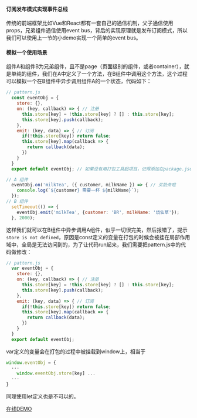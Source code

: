 #### 订阅发布模式实现事件总线
传统的前端框架比如Vue和React都有一套自己的通信机制，父子通信使用props，兄弟组件通信使用event bus，背后的实现原理就是发布订阅模式，所以我们可以使用上一节的小demo实现一个简单的event bus。

#### 模拟一个使用场景
组件A和组件B为兄弟组件，且不是page（页面级别的组件，或者container），就是单纯的组件，我们在A中定义了一个方法，在B组件中调用这个方法，这个过程可以模拟一个在B组件中异步调用组件A的一个状态，代码如下：
```javascript
// pattern.js
  const eventObj = {
    store: {},
    on: (key, callback) => { // 注册
      this.store[key] = !this.store[key] ? [] : this.store[key];
      this.store[key].push(callback);
    },
    emit: (key, data) => { // 订阅
      if(!this.store[key]) return false;
      this.store[key].map(callback => {
        return callback(data);
      })
    }
  }
  export default eventObj; // 如果没有用打包工具起项目，记得添加在package.json里babel-cli

// A 组件
  eventObj.on('milkTea', ({ customer, milkName }) => { // 买奶茶啦
    console.log(`${customer} 需要一杯 ${milkName}`);
  });
// B 组件
  setTimeout(() => {
    eventObj.emit('milkTea', {customer: 'BR', milkName: '烧仙草'});
  }, 2000);
```

这样我们就可以在B组件中异步调用A组件，似乎一切很完美，然后报错了，提示 `store is not defined`，原因是const定义的变量在打包的时候会被挂在局部作用域中，全局是无法访问到的，为了让代码run起来，我们需要把pattern.js中的代码做修改：
```javascript
// pattern.js
  var eventObj = {
    store: {},
    on: (key, callback) => { // 注册
      this.store[key] = !this.store[key] ? [] : this.store[key];
      this.store[key].push(callback);
    },
    emit: (key, data) => { // 订阅
      if(!this.store[key]) return false;
      this.store[key].map(callback => {
        return callback(data);
      })
    }
  }
  export default eventObj;
```
var定义的变量会在打包的过程中被挂载到window上，相当于
```javascript
window.eventObj = {
  ···
    window.eventObj.store[key] ...
  ···
}
```

同理使用let定义也是不可以的。

[在线DEMO](https://codesandbox.io/s/o77xm2pj76)